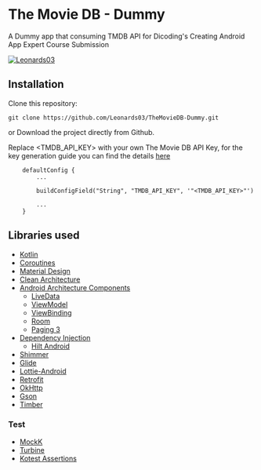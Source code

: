 # The Movie DB - Dummy

A Dummy app that consuming TMDB API for Dicoding's Creating Android App Expert Course Submission

[![Leonards03](https://circleci.com/gh/Leonards03/TheMovieDB-Dummy.svg?style=svg)](https://circleci.com/gh/Leonards03/TheMovieDB-Dummy)


## Installation

Clone this repository:
```
git clone https://github.com/Leonards03/TheMovieDB-Dummy.git
```
or Download the project directly from Github.

Replace <TMDB_API_KEY> with your own The Movie DB API Key, for the key generation guide you can find the details [here](https://developers.themoviedb.org/3/getting-started/introduction)
```
    defaultConfig {
        ...

        buildConfigField("String", "TMDB_API_KEY", '"<TMDB_API_KEY>"')

        ...
    }
```

## Libraries used
- [Kotlin](https://kotlinlang.org/)
- [Coroutines](https://kotlinlang.org/docs/reference/coroutines-overview.html)
- [Material Design](https://material.io/develop/android/docs/getting-started)
- [Clean Architecture](https://blog.cleancoder.com/uncle-bob/2012/08/13/the-clean-architecture.html)
- [Android Architecture Components](https://developer.android.com/topic/libraries/architecture)
    - [LiveData](https://developer.android.com/topic/libraries/architecture/livedata)
    - [ViewModel](https://developer.android.com/topic/libraries/architecture/viewmodel)
    - [ViewBinding](https://developer.android.com/topic/libraries/view-binding)
    - [Room](https://developer.android.com/topic/libraries/architecture/room)
    - [Paging 3](https://developer.android.com/topic/libraries/architecture/paging/v3-overview)
- [Dependency Injection](https://developer.android.com/training/dependency-injection)
    - [Hilt Android](https://developer.android.com/training/dependency-injection/hilt-android)
- [Shimmer](https://github.com/facebook/shimmer-android)
- [Glide](https://github.com/bumptech/glide)
- [Lottie-Android](https://github.com/airbnb/lottie-android)
- [Retrofit](https://square.github.io/retrofit/)
- [OkHttp](http://square.github.io/okhttp/)
- [Gson](https://github.com/google/gson)
- [Timber](http://jakewharton.github.io/timber/)

### Test
- [MockK](https://mockk.io/)
- [Turbine](https://cashapp.github.io/turbine/docs/0.x/)
- [Kotest Assertions](https://kotest.io/docs/assertions/assertions.html)